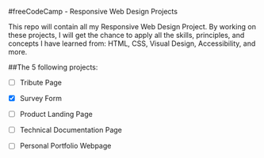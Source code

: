 #freeCodeCamp - Responsive Web Design Projects

This repo will contain all my Responsive Web Design Project. By working on these projects, I will get the chance to apply all the skills, principles, and concepts I have learned from: HTML, CSS, Visual Design, Accessibility, and more.

##The 5 following projects:

- [ ] Tribute Page
- [X] Survey Form
- [ ] Product Landing Page
- [ ] Technical Documentation Page
- [ ] Personal Portfolio Webpage

